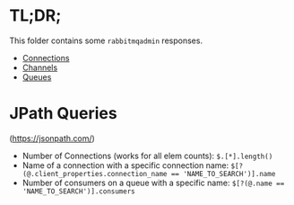 # TL;DR;

This folder contains some `rabbitmqadmin` responses.

* [Connections](./get_connections_response.json)
* [Channels](./get_channels_response.json)
* [Queues](./get_queues_response.json)

# JPath Queries

(https://jsonpath.com/)

* Number of Connections (works for all elem counts): `$.[*].length()`
* Name of a connection with a specific connection name: 
  `$[?(@.client_properties.connection_name == 'NAME_TO_SEARCH')].name`
* Number of consumers on a queue with a specific name:
  `$[?(@.name == 'NAME_TO_SEARCH')].consumers`